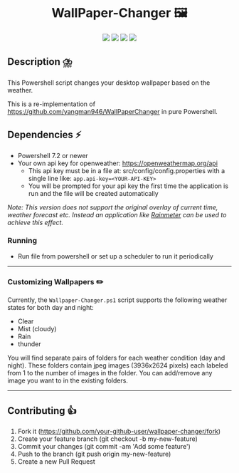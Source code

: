 <h1 align="center">
    WallPaper-Changer 🖼️
</h1>


<p align="center">
    <img src="https://img.shields.io/badge/os-windows-blue.svg"> 
    <img src="https://img.shields.io/github/stars/Lillevang/wallpaper-changer?color=ccf">
    <img src="https://img.shields.io/badge/license-MIT-dfd.svg">
    <img src="https://img.shields.io/github/contributors/Lillevang/wallpaper-changer?color=9ea">
   
</p>



## Description ⛈️

This Powershell script changes your desktop wallpaper based on the weather.

This is a re-implementation of https://github.com/yangman946/WallPaperChanger in pure Powershell.

## Dependencies ⚡

- Powershell 7.2 or newer
- Your own api key for openweather: https://openweathermap.org/api
    - This api key must be in a file at: src/config/config.properties with a single line like: `app.api-key=<YOUR-API-KEY>`
  - You will be prompted for your api key the first time the application is run and the file will be created automatically

*Note:
This version does not support the original overlay of current time, weather forecast etc. Instead an application like [Rainmeter](https://www.rainmeter.net/) can be used to achieve this effect.*


### Running
- Run file from powershell or set up a scheduler to run it periodically

---

### Customizing Wallpapers ✏️

Currently, the `Wallpaper-Changer.ps1` script supports the following weather states for both day and night:
- Clear
- Mist (cloudy)
- Rain
- thunder

You will find separate pairs of folders for each weather condition (day and night). 
These folders contain jpeg images (3936x2624 pixels) each labeled from 1 to the number of images in the folder. 
You can add/remove any image you want to in the existing folders.

---

## Contributing 👍

1. Fork it (https://github.com/your-github-user/wallpaper-changer/fork)
2. Create your feature branch (git checkout -b my-new-feature)
3. Commit your changes (git commit -am 'Add some feature')
4. Push to the branch (git push origin my-new-feature)
5. Create a new Pull Request


 
